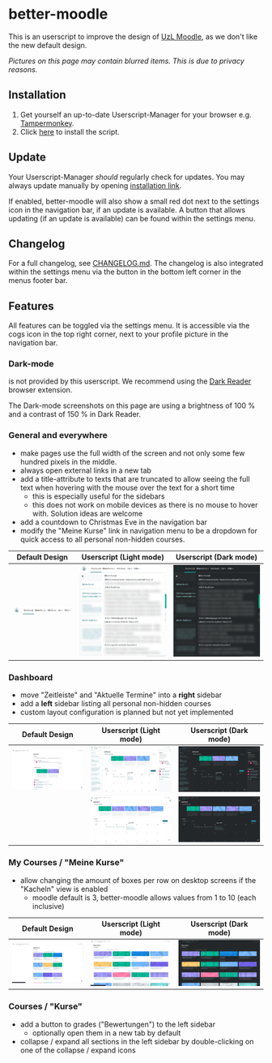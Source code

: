 # better-moodle

This is an userscript to improve the design of [UzL Moodle](https://moodle.uni-luebeck.de/), as we don't like the new default design.

_Pictures on this page may contain blurred items. This is due to privacy reasons._

## Installation

1. Get yourself an up-to-date Userscript-Manager for your browser e.g. [Tampermonkey](https://www.tampermonkey.net/).
2. Click [here][installation] to install the script.

## Update

Your Userscript-Manager _should_ regularly check for updates. You may always update manually by opening [installation link][installation].

If enabled, better-moodle will also show a small red dot next to the settings icon in the navigation bar, if an update is available.
A button that allows updating (if an update is available) can be found within the settings menu.

## Changelog

For a full changelog, see [CHANGELOG.md](./CHANGELOG.md). The changelog is also integrated within the settings menu via the button in the bottom left corner in the menus footer bar.

## Features

All features can be toggled via the settings menu. It is accessible via the cogs icon in the top right corner, next to your profile picture in the navigation bar.

### Dark-mode

is not provided by this userscript. We recommend using the [Dark Reader](https://darkreader.org/) browser extension.

The Dark-mode screenshots on this page are using a brightness of 100 % and a contrast of 150 % in Dark Reader.

### General and everywhere

-   make pages use the full width of the screen and not only some few hundred pixels in the middle.
-   always open external links in a new tab
-   add a title-attribute to texts that are truncated to allow seeing the full text when hovering with the mouse over the text for a short time
    -   this is especially useful for the sidebars
    -   this does not work on mobile devices as there is no mouse to hover with. Solution ideas are welcome
-   add a countdown to Christmas Eve in the navigation bar
-   modify the "Meine Kurse" link in navigation menu to be a dropdown for quick access to all personal non-hidden courses.

|                     Default Design                      |                    Userscript (Light mode)                     |                    Userscript (Dark mode)                    |
| :-----------------------------------------------------: | :------------------------------------------------------------: | :----------------------------------------------------------: |
| ![Default Design](./img/general/my_courses/default.png) | ![Userscript (Light mode)](./img/general/my_courses/light.png) | ![Userscript (Dark mode)](./img/general/my_courses/dark.png) |

### Dashboard

-   move "Zeitleiste" and "Aktuelle Termine" into a **right** sidebar
-   add a **left** sidebar listing all personal non-hidden courses
-   custom layout configuration is planned but not yet implemented

|                 Default Design                 |                   Userscript (Light mode)                    |                   Userscript (Dark mode)                   |
| :--------------------------------------------: | :----------------------------------------------------------: | :--------------------------------------------------------: |
| ![Default Design](./img/dashboard/default.png) |    ![Userscript (Light mode)](./img/dashboard/light.png)     |    ![Userscript (Dark mode)](./img/dashboard/dark.png)     |
|                                                | ![Userscript (Light mode)](./img/dashboard/light_closed.png) | ![Userscript (Dark mode)](./img/dashboard/dark_closed.png) |

### My Courses / "Meine Kurse"

-   allow changing the amount of boxes per row on desktop screens if the "Kacheln" view is enabled
    -   moodle default is 3, better-moodle allows values from 1 to 10 (each inclusive)

|                 Default Design                  |                Userscript (Light mode)                 |                Userscript (Dark mode)                |
| :---------------------------------------------: | :----------------------------------------------------: | :--------------------------------------------------: |
| ![Default Design](./img/my_courses/default.png) | ![Userscript (Light mode)](./img/my_courses/light.png) | ![Userscript (Dark mode)](./img/my_courses/dark.png) |

### Courses / "Kurse"

-   add a button to grades ("Bewertungen") to the left sidebar
    -   optionally open them in a new tab by default
-   collapse / expand all sections in the left sidebar by double-clicking on one of the collapse / expand icons

[installation]: https://github.com/jxn-30/better-moodle/raw/main/redesign.user.js
